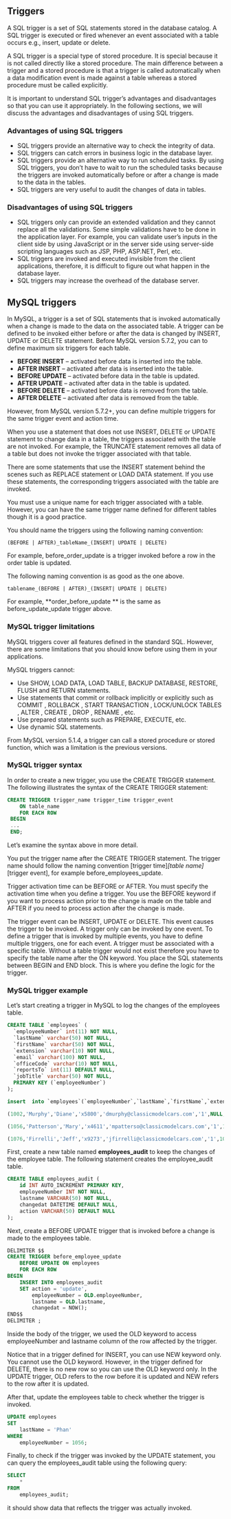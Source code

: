## Triggers

A SQL trigger is a set of  SQL statements stored in the database catalog. A SQL trigger is executed or fired whenever an event associated with a table occurs e.g.,  insert, update or delete.

A SQL trigger is a special type of stored procedure. It is special because it is not called directly like a stored procedure. The main difference between a trigger and a stored procedure is that a trigger is called automatically when a data modification event is made against a table whereas a stored procedure must be called explicitly.

It is important to understand SQL trigger’s advantages and disadvantages so that you can use it appropriately. In the following sections, we will discuss the advantages and disadvantages of using SQL triggers.

### Advantages of using SQL triggers

* SQL triggers provide an alternative way to check the integrity of data.
* SQL triggers can catch errors in business logic in the database layer.
* SQL triggers provide an alternative way to run scheduled tasks. By using SQL triggers, you don’t have to wait to run the scheduled tasks because the triggers are invoked  automatically before or after a change  is made to the data in the tables.
* SQL triggers are very useful to audit the changes of data in tables.

### Disadvantages of using SQL triggers

* SQL triggers only can provide an extended validation and they cannot replace all the validations. Some simple validations have to be done in the application layer. For example, you can validate user’s inputs in the client side by using JavaScript or in the server side using server-side scripting languages such as JSP, PHP, ASP.NET, Perl, etc.
* SQL triggers are invoked and executed invisible from the client applications, therefore, it is difficult to figure out what happen in the database layer.
* SQL triggers may increase the overhead of the database server.


## MySQL triggers

In MySQL, a trigger is a set of SQL statements that is invoked automatically when a change is made to the data on the associated table. A trigger can be defined to be invoked either before or after the data is changed by INSERT, UPDATE or DELETE statement. Before MySQL version 5.7.2, you can to define maximum six triggers for each table.


* **BEFORE INSERT** – activated before data is inserted into the table.
* **AFTER INSERT** – activated after data is inserted into the table.
* **BEFORE UPDATE** – activated before data in the table is updated.
* **AFTER UPDATE** – activated after data in the table is updated.
* **BEFORE DELETE** – activated before data is removed from the table.
* **AFTER DELETE** – activated after data is removed from the table.


However, from MySQL version 5.7.2+, you can define multiple triggers for the same trigger event and action time.

When you use a statement that does not use INSERT, DELETE or UPDATE statement to change data in a table, the triggers associated with the table are not invoked. For example, the TRUNCATE statement removes all data of a table but does not invoke the trigger associated with that table.

There are some statements that use the INSERT statement behind the scenes such as REPLACE statement or LOAD DATA statement. If you use these statements, the corresponding triggers associated with the table are invoked.

You must use a unique name for each trigger associated with a table. However, you can have the same trigger name defined for different tables though it is a good practice.

You should name the triggers using the following naming convention:

```
(BEFORE | AFTER)_tableName_(INSERT| UPDATE | DELETE)
```

For example, before_order_update is a trigger invoked before a row in the order table is updated.

The following naming convention is as good as the one above.

```
tablename_(BEFORE | AFTER)_(INSERT| UPDATE | DELETE)
```

For example, **order_before_update ** is the same as before_update_update trigger above.

### MySQL trigger limitations

MySQL triggers cover all features defined in the standard SQL. However, there are some limitations that you should know before using them in your applications.

MySQL triggers cannot:

* Use SHOW, LOAD DATA, LOAD TABLE, BACKUP DATABASE, RESTORE, FLUSH and RETURN statements.
* Use statements that commit or rollback implicitly or explicitly such as COMMIT , ROLLBACK , START TRANSACTION , LOCK/UNLOCK TABLES , ALTER , CREATE , DROP ,  RENAME , etc.
* Use prepared statements such as PREPARE, EXECUTE, etc.
* Use dynamic SQL statements.

From MySQL version 5.1.4, a trigger can call a stored procedure or stored function, which was a limitation is the previous versions.

### MySQL trigger syntax

In order to create a new trigger, you use the CREATE TRIGGER statement. The following illustrates the syntax of the CREATE TRIGGER statement:

```sql
CREATE TRIGGER trigger_name trigger_time trigger_event
	ON table_name
	FOR EACH ROW
 BEGIN
 ...
 END;
```
Let’s examine the syntax above in more detail.

You put the trigger name after the CREATE TRIGGER statement. The trigger name should follow the naming convention [trigger time]_[table name]_[trigger event], for example before_employees_update.

Trigger activation time can be BEFORE or AFTER. You must specify the activation time when you define a trigger. You use the BEFORE keyword if you want to process action prior to the change is made on the table and AFTER if you need to process action after the change is made.

The trigger event can be INSERT, UPDATE or DELETE. This event causes the trigger to be invoked. A trigger only can be invoked by one event. To define a trigger that is invoked by multiple events, you have to define multiple triggers, one for each event.
A trigger must be associated with a specific table. Without a table trigger would not exist therefore you have to specify the table name after the ON keyword.
You place the SQL statements between BEGIN and END block. This is where you define the logic for the trigger.

### MySQL trigger example

Let’s start creating a trigger in MySQL to log the changes of the employees table.

```sql
CREATE TABLE `employees` (
  `employeeNumber` int(11) NOT NULL,
  `lastName` varchar(50) NOT NULL,
  `firstName` varchar(50) NOT NULL,
  `extension` varchar(10) NOT NULL,
  `email` varchar(100) NOT NULL,
  `officeCode` varchar(10) NOT NULL,
  `reportsTo` int(11) DEFAULT NULL,
  `jobTitle` varchar(50) NOT NULL,
  PRIMARY KEY (`employeeNumber`)
);
```
```sql
insert  into `employees`(`employeeNumber`,`lastName`,`firstName`,`extension`,`email`,`officeCode`,`reportsTo`,`jobTitle`) values 

(1002,'Murphy','Diane','x5800','dmurphy@classicmodelcars.com','1',NULL,'President'),

(1056,'Patterson','Mary','x4611','mpatterso@classicmodelcars.com','1',1002,'VP Sales'),

(1076,'Firrelli','Jeff','x9273','jfirrelli@classicmodelcars.com','1',1002,'VP Marketing');

```

First, create a new table named **employees_audit** to keep the changes of the employee table. The following statement creates the employee_audit table.

```sql
CREATE TABLE employees_audit (
    id INT AUTO_INCREMENT PRIMARY KEY,
    employeeNumber INT NOT NULL,
    lastname VARCHAR(50) NOT NULL,
    changedat DATETIME DEFAULT NULL,
    action VARCHAR(50) DEFAULT NULL
);
```

Next, create a BEFORE UPDATE trigger that is invoked before a change is made to the employees table.

```sql
DELIMITER $$
CREATE TRIGGER before_employee_update 
    BEFORE UPDATE ON employees
    FOR EACH ROW 
BEGIN
    INSERT INTO employees_audit
    SET action = 'update',
     	employeeNumber = OLD.employeeNumber,
        lastname = OLD.lastname,
        changedat = NOW(); 
END$$
DELIMITER ;
```

Inside the body of the trigger, we used the OLD keyword to access employeeNumber and lastname column of the row affected by the trigger.

Notice that in a trigger defined for INSERT, you can use NEW keyword only. You cannot use the OLD keyword. However, in the trigger defined for DELETE, there is no new row so you can use the OLD keyword only. In the UPDATE trigger, OLD refers to the row before it is updated and NEW refers to the row after it is updated.

After that, update the employees table to check whether the trigger is invoked.

```sql
UPDATE employees 
SET 
    lastName = 'Phan'
WHERE
    employeeNumber = 1056;
```

Finally, to check if the trigger was invoked by the UPDATE statement, you can query the employees_audit table using the following query:

```sql
SELECT 
    *
FROM
    employees_audit;
```

it should show data that reflects the trigger was actually invoked.